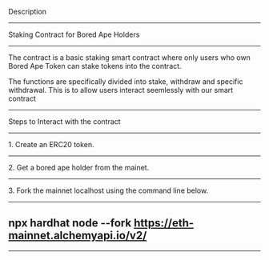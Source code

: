 Description 
<hr>

Staking Contract for Bored Ape Holders
<hr>
The contract is a basic staking smart contract where only users who own Bored Ape Token can stake tokens into the contract.

The functions are specifically divided into stake, withdraw and specific withdrawal. This is to allow users interact seemlessly with our smart contract

<hr>

Steps to Interact with the contract 
<hr>
1. Create an ERC20 token. <hr>
2. Get a bored ape holder from the mainet. <hr>
3. Fork the mainnet localhost using the command line below. <hr>

 ## npx hardhat node --fork https://eth-mainnet.alchemyapi.io/v2/<key> 

<hr>